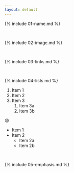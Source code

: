 ```yaml
---
layout: default
---
```


{% include 01-name.md %}

<br>

{% include 02-image.md %}

<br>

{% include 03-links.md %}

<br>

{% include 04-lists.md %}
1. Item 1
2. Item 2
3. Item 3
   1. Item 3a
   2. Item 3b

😄

* Item 1
* Item 2
  * Item 2a
  * Item 2b

<br>

{% include 05-emphasis.md %}
